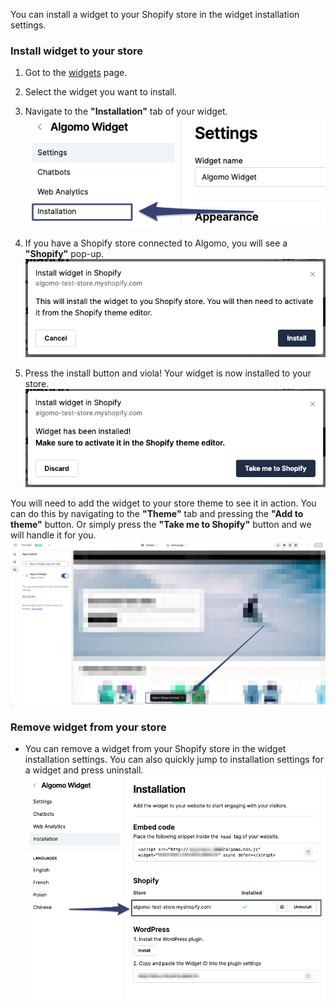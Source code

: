 You can install a widget to your Shopify store in the widget installation settings.

### Install widget to your store

1. Got to the [widgets](https://app.algomo.com/widgets) page.
2. Select the widget you want to install.
3. Navigate to the **"Installation"** tab of your widget.
   ![installation](./images/installation.png)

4. If you have a Shopify store connected to Algomo, you will see a **"Shopify"** pop-up.
   ![shopify_section](./images/install_shopify.png)
5. Press the install button and viola! Your widget is now installed to your store.
   ![install_button](./images/installed_shopify.png)

You will need to add the widget to your store theme to see it in action. You can do this by navigating to the **"Theme"** tab and pressing the **"Add to theme"** button. Or simply press the **"Take me to Shopify"** button and we will handle it for you.
![installed_widgets](./images/shopify_storefront.png)

### Remove widget from your store

- You can remove a widget from your Shopify store in the widget installation settings. You can also quickly jump to installation settings for a widget and press uninstall.
  ![remove_widget](./images/remove_shopify.png)
